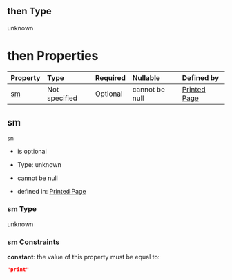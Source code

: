 ## then Type

unknown

# then Properties

| Property  | Type          | Required | Nullable       | Defined by                                                                                                                                                   |
| :-------- | :------------ | :------- | :------------- | :----------------------------------------------------------------------------------------------------------------------------------------------------------- |
| [sm](#sm) | Not specified | Optional | cannot be null | [Printed Page](page-allof-2-then-properties-sm.md "https://impresso.github.io/impresso-schemas/json/canonical/page.schema.json#/allOf/2/then/properties/sm") |

## sm



`sm`

*   is optional

*   Type: unknown

*   cannot be null

*   defined in: [Printed Page](page-allof-2-then-properties-sm.md "https://impresso.github.io/impresso-schemas/json/canonical/page.schema.json#/allOf/2/then/properties/sm")

### sm Type

unknown

### sm Constraints

**constant**: the value of this property must be equal to:

```json
"print"
```
